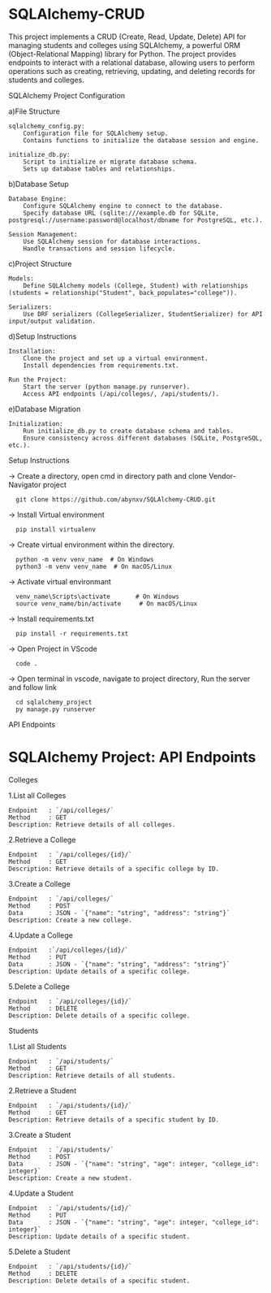 # SQLAlchemy-CRUD

This project implements a CRUD (Create, Read, Update, Delete) API for managing students and colleges using SQLAlchemy, a powerful ORM (Object-Relational Mapping) library for Python. 
The project provides endpoints to interact with a relational database, allowing users to perform operations such as creating, retrieving, updating, and deleting records for students and colleges.

SQLAlchemy Project Configuration

a)File Structure

    sqlalchemy_config.py:
        Configuration file for SQLAlchemy setup.
        Contains functions to initialize the database session and engine.

    initialize_db.py:
        Script to initialize or migrate database schema.
        Sets up database tables and relationships.

b)Database Setup

    Database Engine:
        Configure SQLAlchemy engine to connect to the database.
        Specify database URL (sqlite:///example.db for SQLite, postgresql://username:password@localhost/dbname for PostgreSQL, etc.).

    Session Management:
        Use SQLAlchemy session for database interactions.
        Handle transactions and session lifecycle.

c)Project Structure

    Models:
        Define SQLAlchemy models (College, Student) with relationships (students = relationship("Student", back_populates="college")).

    Serializers:
        Use DRF serializers (CollegeSerializer, StudentSerializer) for API input/output validation.

d)Setup Instructions

    Installation:
        Clone the project and set up a virtual environment.
        Install dependencies from requirements.txt.

    Run the Project:
        Start the server (python manage.py runserver).
        Access API endpoints (/api/colleges/, /api/students/).

e)Database Migration

    Initialization:
        Run initialize_db.py to create database schema and tables.
        Ensure consistency across different databases (SQLite, PostgreSQL, etc.).


Setup Instructions

  -> Create a directory, open cmd in directory path  and clone Vendor-Navigator project
  
      git clone https://github.com/abynxv/SQLAlchemy-CRUD.git

  -> Install Virtual environment
  
      pip install virtualenv

  -> Create virtual environment within the directory. 
  
      python -m venv venv_name  # On Windows
      python3 -m venv venv_name  # On macOS/Linux

  -> Activate virtual environmant    
  
      venv_name\Scripts\activate       # On Windows           
      source venv_name/bin/activate     # On macOS/Linux

  -> Install requirements.txt
  
      pip install -r requirements.txt

  -> Open Project in VScode
 
      code .

  -> Open terminal in vscode, navigate to project directory, Run the server and follow link

      cd sqlalchemy_project
      py manage.py runserver

API Endpoints

# SQLAlchemy Project: API Endpoints

Colleges

1.List all Colleges

    Endpoint   : `/api/colleges/`
    Method     : GET
    Description: Retrieve details of all colleges.

2.Retrieve a College

    Endpoint   : `/api/colleges/{id}/`
    Method     : GET
    Description: Retrieve details of a specific college by ID.

3.Create a College

    Endpoint   : `/api/colleges/`
    Method     : POST
    Data       : JSON - `{"name": "string", "address": "string"}`
    Description: Create a new college.

4.Update a College

    Endpoint   :`/api/colleges/{id}/`
    Method     : PUT
    Data       : JSON - `{"name": "string", "address": "string"}`
    Description: Update details of a specific college.

5.Delete a College

    Endpoint   : `/api/colleges/{id}/`
    Method     : DELETE
    Description: Delete details of a specific college.

Students

1.List all Students

    Endpoint   : `/api/students/`
    Method     : GET
    Description: Retrieve details of all students.

2.Retrieve a Student

    Endpoint   : `/api/students/{id}/`
    Method     : GET
    Description: Retrieve details of a specific student by ID.

3.Create a Student

    Endpoint   : `/api/students/`
    Method     : POST
    Data       : JSON - `{"name": "string", "age": integer, "college_id": integer}`
    Description: Create a new student.

4.Update a Student

    Endpoint   : `/api/students/{id}/`
    Method     : PUT
    Data       : JSON - `{"name": "string", "age": integer, "college_id": integer}`
    Description: Update details of a specific student.

5.Delete a Student

    Endpoint   : `/api/students/{id}/`
    Method     : DELETE
    Description: Delete details of a specific student.
  
